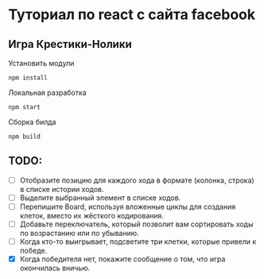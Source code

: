 # Туториал по react с сайта facebook
## Игра Крестики-Нолики

Установить модули
```
npm install
```

Локальная разработка
```
npm start
```

Сборка билда
```
npm build
```


## TODO:
- [ ] Отобразите позицию для каждого хода в формате (колонка, строка) в списке истории ходов.
- [ ] Выделите выбранный элемент в списке ходов.
- [ ] Перепишите Board, используя вложенные циклы для создания клеток, вместо их жёсткого кодирования.
- [ ] Добавьте переключатель, который позволит вам сортировать ходы по возрастанию или по убыванию.
- [ ] Когда кто-то выигрывает, подсветите три клетки, которые привели к победе.
- [X] Когда победителя нет, покажите сообщение о том, что игра окончилась вничью.